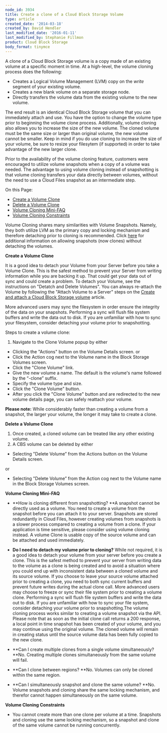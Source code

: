 ```yaml
---
node_id: 3934
title: Create a clone of a Cloud Block Storage Volume
type: article
created_date: '2014-03-18'
created_by: David Hendler
last_modified_date: '2016-01-11'
last_modified_by: Stephanie Fillmon
product: Cloud Block Storage
body_format: tinymce
---
```


A clone of a Cloud Block Storage volume is a copy made of an existing
volume at a specific moment in time. At a high-level, the volume cloning
process does the following:

-   Creates a Logical Volume Management (LVM) copy on the
    *write* segment of your existing volume.
-   Creates a new blank volume on a separate storage node.
-   Directly transfers the volume data from the existing volume to the
    new volume.

The end result is an identical Cloud Block Storage volume that you can
immediately attach and use. You have the option to change the volume
type prior to beginning the volume clone process. Additionally, volume
cloning also allows you to increase the size of the new volume. The
cloned volume must be the same size or larger than original volume, the
new volume cannot be smaller. Keep in mind if you do use cloning to
increase the size of your volume, be sure to resize your filesytem (if
supported) in order to take advantage of the new larger clone.

Prior to the availability of the volume cloning feature, customers were
encouraged to utilize volume snapshots when a copy of a volume was
needed. The advantage to using volume cloning instead of snapshotting is
that volume cloning transfers your data directly between volumes,
without the need to use a Cloud Files snapshot as an intermediate step.

On this Page:

-   [Create a Volume Clone](#create-a-snapshot)
-   [Delete a Volume Clone](#delete-snapshot)
-   [Volume Cloning Mini-FAQ](#mini-faq)
-   [Volume Cloning Constraints](#constraints)

Volume Cloning shares many similarities with Volume Snapshots. Namely,
they both utilize LVM as the primary copy and locking mechanism and
therefore detaching prior to cloning is recommended. Click
[here](/how-to/allowing-snapshots-without-detaching-the-volumes)
for additional information on allowing snapshots (now clones) without
detaching the volumes.

[]()**Create a Volume Clone**

It is a good idea to detach your Volume from your Server before you take
a Volume Clone. This is the safest method to prevent your Server from
writing information while you are backing it up. That could get your
data out of sync and could create a problem. To detach your Volume, see
the instructions on "Detatch and Delete Volumes". You can always
re-attach the Volume by following the "Attach Volume to a Server" steps
on the [Create and attach a Cloud Block Storage
volume](/how-to/create-and-attach-a-cloud-block-storage-volume)
article.

More advanced users may sync the filesystem in order ensure the
integrity of the data on your snapshots. Performing a sync will flush
file system buffers and write the data out to disk. If you are
unfamiliar with how to sync your filesystem, consider detaching your
volume prior to snapshotting.

Steps to create a volume clone:

1.  Navigate to the Clone Volume popup by either

-   Clicking the "Actions" button on the Volume Details screen.
    or
-   Click the Action cog next to the Volume name in the Block Storage
    Volumes screen.
-   Click the "Clone Volume" link.
-   Give the new volume a name. The default is the volume's name
    followed by the &ldquo;-clone&rdquo; suffix.
-   Specify the volume type and size.
-   Click the "Clone Volume" button.
-   After you click the "Clone Volume" button and are redirected to the
    new volume details page, you can safely reattach your volume.

[]() **Please note:** While considerably faster than creating a volume
from a snapshot, the larger your volume, the longer it may take to
create a clone.

[]() **Delete a Volume Clone**

1.  Once created, a cloned volume can be treated like any other
    existing volume.
2.  A CBS volume can be deleted by either

-   Selecting "Delete Volume&rdquo; from the Actions button on the Volume
    Details screen.

or

-   Selecting "Delete Volume&rdquo; from the Action cog next to the Volume
    name in the Block Storage Volumes screen.

**[]()Volume Cloning Mini-FAQ**

-   **How is cloning different from snapshotting? **A snapshot cannot be
    directly used as a volume. You need to create a volume from the
    snapshot before you can attach it to your server. Snapshots are
    stored redundantly in Cloud Files, however creating volumes from
    snapshots is a slower process compared to creating a volume from
    a clone. If your application is time sensitive, please consider
    using volume cloning instead. A volume Clone is usable copy of the
    source volume and can be attached and used immediately.

<!-- -->

-   **Do I need to detach my volume prior to cloning?** While not
    required, it is a good idea to detach your volume from your server
    before you create a clone. This is the safest method to prevent your
    server from writing data to the volume as a clone is being created
    and to avoid a situation where you could end up with inconsistent
    data between a cloned volume and its source volume. If you choose to
    leave your source volume attached prior to creating a clone, you
    need to both sync current buffers and prevent future writes during
    the actual clone call. More advanced users may choose to freeze or
    sync their file system prior to creating a volume clone. Performing
    a sync will flush file system buffers and write the data out
    to disk. If you are unfamiliar with how to sync your file system,
    consider detaching your volume prior to snapshotting.The volume
    cloning process works similar to creating a volume snapshot via
    the API. Please note that as soon as the initial clone call returns
    a 200 response, a local point in time snapshot has been created of
    your volume, and you may continue using the original volume. The
    cloned volume will remain in creating status until the source volume
    data has been fully copied to the new clone.

<!-- -->

-   **Can I create multiple clones from a single volume
    simultaneously? **No. Creating multiple clones simultaneously from
    the same volume will fail.

<!-- -->

-   **Can I clone between regions? **No. Volumes can only be cloned
    within the same region.

<!-- -->

-   **Can I simultaneously snapshot and clone the same volume? **No.
    Volume snapshots and cloning share the same locking mechanism, and
    therefor cannot happen simultaneously on the same volume.

**[]()Volume Cloning Constraints**

-   You cannot create more than one clone per volume at a
    time. Snapshots and cloning use the same locking mechanism, so a
    snapshot and clone of the same volume cannot be
    running concurrently.


